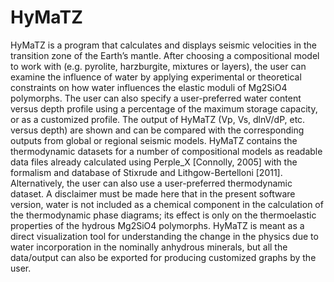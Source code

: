 # HyMaTZ
HyMaTZ is a program that calculates and displays seismic velocities in the transition zone of the Earth’s mantle. After choosing a compositional model to work with (e.g. pyrolite, harzburgite, mixtures or layers), the user can examine the influence of water by applying experimental or theoretical constraints on how water influences the elastic moduli of Mg2SiO4 polymorphs. The user can also specify a user-preferred water content versus depth profile using a percentage of the maximum storage capacity, or as a customized profile. The output of HyMaTZ (Vp, Vs, dlnV/dP, etc. versus depth) are shown and can be compared with the corresponding outputs from global or regional seismic models. HyMaTZ contains the thermodynamic datasets for a number of compositional models as readable data files already calculated using Perple_X [Connolly, 2005] with the formalism and database of Stixrude and Lithgow-Bertelloni [2011]. Alternatively, the user can also use a user-preferred thermodynamic dataset. A disclaimer must be made here that in the present software version, water is not included as a chemical component in the calculation of the thermodynamic phase diagrams; its effect is only on the thermoelastic properties of the hydrous Mg2SiO4 polymorphs. HyMaTZ is meant as a direct visualization tool for understanding the change in the physics due to water incorporation in the nominally anhydrous minerals, but all the data/output can also be exported for producing customized graphs by the user.   
